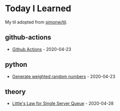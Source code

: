 # Today I Learned

My til adopted from [simonw/til](https://github.com/simonw/til).

<!-- index starts -->
## github-actions

* [Github Actions](https://github.com/chunkaichang/til/blob/master/github-actions/reference.md) - 2020-04-23

## python

* [Generate weighted random numbers](https://github.com/chunkaichang/til/blob/master/python/weighted_rng.md) - 2020-04-23

## theory

* [Little's Law for Single Server Queue](https://github.com/chunkaichang/til/blob/master/theory/little_s_law.md) - 2020-04-28
<!-- index ends -->

